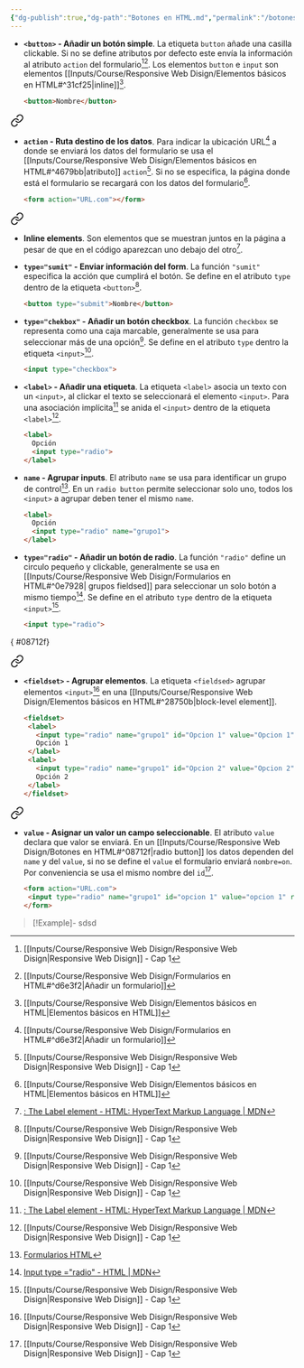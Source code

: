 ```yaml
---
{"dg-publish":true,"dg-path":"Botones en HTML.md","permalink":"/botones-en-html/","hide":true,"tags":["programation","HTML","DVC/RWD/1","publish"]}
---
```


[^1]: [[Inputs/Course/Responsive Web Disign/Responsive Web Disign\|Responsive Web Disign]] - Cap 1
[^2]: [[Inputs/Course/Responsive Web Disign/Formularios en HTML#^d6e3f2\|Añadir un formulario]]
[^3]: [[Inputs/Course/Responsive Web Disign/Elementos básicos en HTML\|Elementos básicos en HTML]]
[^4]: [Input type ="radio" - HTML | MDN](https://developer.mozilla.org/en-US/docs/Web/HTML/Element/input/radio)
[^5]: [<label>: The Label element - HTML: HyperText Markup Language | MDN](https://developer.mozilla.org/en-US/docs/Web/HTML/Element/label)
[^6]:[Formularios HTML](https://www.aprenderaprogramar.com/index.php?option=com_content&view=article&id=520:formularios-html-form-label-name-value-id-ejemplos-checkbox-option-button-combobox-cu00720b&catid=69&Itemid=192)

- **`<button>` - Añadir un botón simple**. La etiqueta `button` añade una casilla clickable. Si no se define atributos por defecto este envía la información al atributo `action` del formulario[^1][^2]. Los elementos `button` e `input` son elementos [[Inputs/Course/Responsive Web Disign/Elementos básicos en HTML#^31cf25\|inline]][^3].
  ```HTML 
  <button>Nombre</button>
   ```



<div class="transclusion internal-embed is-loaded"><a class="markdown-embed-link" href="/inputs/course/responsive-web-disign/formularios-en-html/#568b7f" aria-label="Open link"><svg xmlns="http://www.w3.org/2000/svg" width="24" height="24" viewBox="0 0 24 24" fill="none" stroke="currentColor" stroke-width="2" stroke-linecap="round" stroke-linejoin="round" class="svg-icon lucide-link"><path d="M10 13a5 5 0 0 0 7.54.54l3-3a5 5 0 0 0-7.07-7.07l-1.72 1.71"></path><path d="M14 11a5 5 0 0 0-7.54-.54l-3 3a5 5 0 0 0 7.07 7.07l1.71-1.71"></path></svg></a><div class="markdown-embed">



- **`action` - Ruta destino de los datos**. Para indicar la ubicación URL[^2] a donde se enviará los datos del formulario se usa el [[Inputs/Course/Responsive Web Disign/Elementos básicos en HTML#^4679bb\|atributo]] `action`[^1]. Si no se especifica, la página donde está el formulario se recargará con los datos del formulario[^3].
   ```HTML 
  <form action="URL.com"></form>
   ``` 


</div></div>




<div class="transclusion internal-embed is-loaded"><a class="markdown-embed-link" href="/inputs/course/responsive-web-disign/elementos-basicos-en-html/#31cf25" aria-label="Open link"><svg xmlns="http://www.w3.org/2000/svg" width="24" height="24" viewBox="0 0 24 24" fill="none" stroke="currentColor" stroke-width="2" stroke-linecap="round" stroke-linejoin="round" class="svg-icon lucide-link"><path d="M10 13a5 5 0 0 0 7.54.54l3-3a5 5 0 0 0-7.07-7.07l-1.72 1.71"></path><path d="M14 11a5 5 0 0 0-7.54-.54l-3 3a5 5 0 0 0 7.07 7.07l1.71-1.71"></path></svg></a><div class="markdown-embed">



- **Inline elements**. Son elementos que se muestran juntos en la página a pesar de que en el código aparezcan uno debajo del otro[^5].
 

</div></div>



- **`type="sumit"` - Enviar información del form**. La función `"sumit"` especifica la acción que cumplirá el botón. Se define en el atributo `type` dentro de la etiqueta `<button>`[^1].
  ```HTML 
  <button type="submit">Nombre</button>
   ```

- **`type="chekbox"` - Añadir un botón checkbox**. La función `checkbox` se representa como una caja marcable, generalmente se usa para seleccionar más de una opción[^1]. Se define en el atributo `type` dentro la etiqueta `<input>`[^1].
  ```HTML 
  <input type="checkbox">
   ```

- **`<label>` - Añadir una etiqueta**. La etiqueta `<label>` asocia un texto con un `<input>`, al clickar el texto se seleccionará el elemento `<input>`. Para una asociación implícita[^5] se anida el `<input>` dentro de la etiqueta `<label>`[^1].
  ```HTML 
  <label>
    Opción
    <input type="radio">
  </label>
   ```

- **`name` - Agrupar inputs**. El atributo `name` se usa para identificar un grupo de control[^6]. En un `radio button` permite seleccionar solo uno, todos los `<input>` a agrupar deben tener el mismo `name`.
  ```HTML 
  <label>
    Opción
    <input type="radio" name="grupo1">
  </label>
   ```

- **`type="radio"` - Añadir un botón de radio**. La función `"radio"` define un circulo pequeño y clickable, generalmente se usa en [[Inputs/Course/Responsive Web Disign/Formularios en HTML#^0e7928\| grupos fieldsed]] para seleccionar un solo botón a mismo tiempo[^4]. Se define en el atributo `type` dentro de la etiqueta `<input>`[^1].
  ```HTML 
  <input type="radio">
   ```

{ #08712f}



<div class="transclusion internal-embed is-loaded"><a class="markdown-embed-link" href="/inputs/course/responsive-web-disign/formularios-en-html/#0e7928" aria-label="Open link"><svg xmlns="http://www.w3.org/2000/svg" width="24" height="24" viewBox="0 0 24 24" fill="none" stroke="currentColor" stroke-width="2" stroke-linecap="round" stroke-linejoin="round" class="svg-icon lucide-link"><path d="M10 13a5 5 0 0 0 7.54.54l3-3a5 5 0 0 0-7.07-7.07l-1.72 1.71"></path><path d="M14 11a5 5 0 0 0-7.54-.54l-3 3a5 5 0 0 0 7.07 7.07l1.71-1.71"></path></svg></a><div class="markdown-embed">



- **`<fieldset>` - Agrupar elementos**. La etiqueta `<fieldsed>` agrupar elementos `<input>`[^1] en una [[Inputs/Course/Responsive Web Disign/Elementos básicos en HTML#^28750b\|block-level element]].
   ```HTML 
  <fieldset>
    <label> 
      <input type="radio" name="grupo1" id="Opcion 1" value="Opcion 1">
      Opción 1
    </label>
    <label>
      <input type="radio" name="grupo1" id="Opcion 2" value="Opcion 2">
      Opción 2
    </label>
  </fieldset>
   ``` 


</div></div>




<div class="transclusion internal-embed is-loaded"><a class="markdown-embed-link" href="/inputs/course/responsive-web-disign/formularios-en-html/#34f042" aria-label="Open link"><svg xmlns="http://www.w3.org/2000/svg" width="24" height="24" viewBox="0 0 24 24" fill="none" stroke="currentColor" stroke-width="2" stroke-linecap="round" stroke-linejoin="round" class="svg-icon lucide-link"><path d="M10 13a5 5 0 0 0 7.54.54l3-3a5 5 0 0 0-7.07-7.07l-1.72 1.71"></path><path d="M14 11a5 5 0 0 0-7.54-.54l-3 3a5 5 0 0 0 7.07 7.07l1.71-1.71"></path></svg></a><div class="markdown-embed">



- **`value` - Asignar un valor un campo seleccionable**. El atributo `value` declara que valor se enviará. En un [[Inputs/Course/Responsive Web Disign/Botones en HTML#^08712f\|radio button]] los datos dependen del `name` y del `value`, si no se define el `value` el formulario enviará `nombre=on`. Por conveniencia se usa el mismo nombre del `id`[^1].
   ```HTML 
  <form action="URL.com">
    <input type="radio" name="grupo1" id="opcion 1" value="opcion 1" required>
  </form>
   ``` 


</div></div>



> [!Example]-
> sdsd